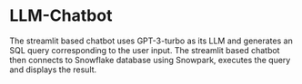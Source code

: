 # LLM-Chatbot
The streamlit based chatbot uses GPT-3-turbo as its LLM and generates an SQL query corresponding to the user input.
The streamlit based chatbot then connects to Snowflake database using Snowpark, executes the query and displays the result.
